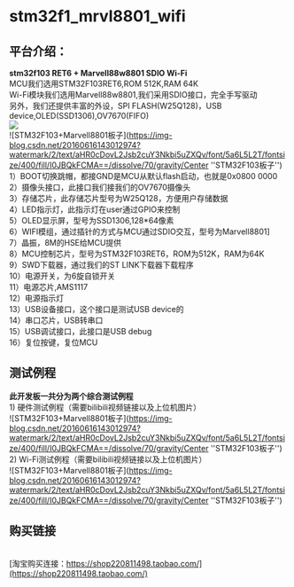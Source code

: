 # stm32f1_mrvl8801_wifi

## 平台介绍：
**stm32f103 RET6 + Marvell88w8801 SDIO Wi-Fi**
<br>MCU我们选用STM32F103RET6,ROM 512K,RAM 64K
<br>Wi-Fi模块我们选用Marvell88w8801,我们采用SDIO接口，完全手写驱动
<br>另外，我们还提供丰富的外设，SPI FLASH(W25Q128)，USB device,OLED(SSD1306),OV7670(FIFO)
<br>[![](http://www.baidu.com/img/bdlogo.gif)](http://baidu.com)
<br>![STM32F103+Marvell8801板子](https://img-blog.csdn.net/20160616143012974?watermark/2/text/aHR0cDovL2Jsb2cuY3Nkbi5uZXQv/font/5a6L5L2T/fontsize/400/fill/I0JBQkFCMA==/dissolve/70/gravity/Center ''STM32F103板子'')
<br>1）BOOT切换跳帽，都接GND是MCU从默认flash启动，也就是0x0800 0000
<br>2）摄像头接口，此接口我们接我们的OV7670摄像头
<br>3）存储芯片，此存储芯片型号为W25Q128，方便用户存储数据
<br>4）LED指示灯，此指示灯在user通过GPIO来控制
<br>5）OLED显示屏，型号为SSD1306,128*64像素
<br>6）WIFI模组，通过插针的方式与MCU通过SDIO交互，型号为Marvell8801]
<br>7）晶振，8M的HSE给MCU提供
<br>8）MCU控制芯片，型号为STM32F103RET6，ROM为512K，RAM为64K
<br>9）SWD下载器，通过我们的ST LINK下载器下载程序
<br>10）电源开关，为6旋自锁开关
<br>11）电源芯片,AMS1117
<br>12）电源指示灯
<br>13）USB设备接口，这个接口是测试USB device的
<br>14）串口芯片，USB转串口
<br>15）USB调试接口，此接口是USB debug
<br>16）复位按键，复位MCU
## 测试例程
**此开发板一共分为两个综合测试例程**
<br>1) 硬件测试例程（需要bilibili视频链接以及上位机图片）
<br>![STM32F103+Marvell8801板子](https://img-blog.csdn.net/20160616143012974?watermark/2/text/aHR0cDovL2Jsb2cuY3Nkbi5uZXQv/font/5a6L5L2T/fontsize/400/fill/I0JBQkFCMA==/dissolve/70/gravity/Center ''STM32F103板子'')
<br>2) Wi-Fi测试例程（需要bilibili视频链接以及上位机图片）
<br>![STM32F103+Marvell8801板子](https://img-blog.csdn.net/20160616143012974?watermark/2/text/aHR0cDovL2Jsb2cuY3Nkbi5uZXQv/font/5a6L5L2T/fontsize/400/fill/I0JBQkFCMA==/dissolve/70/gravity/Center ''STM32F103板子'')
## 购买链接
<br>[淘宝购买连接：https://shop220811498.taobao.com/](https://shop220811498.taobao.com/)

